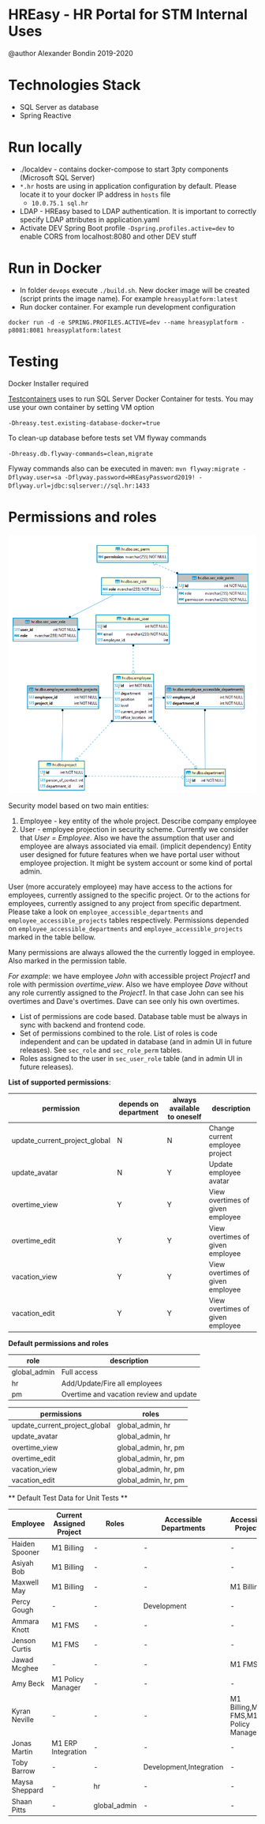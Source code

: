 # HREasy - HR Portal for STM Internal Uses

@author Alexander Bondin 2019-2020

# Technologies Stack

 - SQL Server as database
 - Spring Reactive


# Run locally
 - ./localdev - contains docker-compose to start 3pty components (Microsoft SQL Server)
 - `*.hr` hosts are using in application configuration by default. Please locate it to your docker IP address in `hosts` file
   - `10.0.75.1 sql.hr`
 - LDAP - HREasy based to LDAP authentication. It is important to correctly specify LDAP attributes in application.yaml
 - Activate DEV Spring Boot profile `-Dspring.profiles.active=dev` to enable CORS from localhost:8080 and other DEV stuff

# Run in Docker

 - In folder `devops` execute `./build.sh`. New docker image will be created (script prints the image name). For example `hreasyplatform:latest`
 - Run docker container. For example run development configuration
 ```shell script
docker run -d -e SPRING.PROFILES.ACTIVE=dev --name hreasyplatform -p8081:8081 hreasyplatform:latest
```

# Testing

<aside class="warning">
Docker Installer required
</aside>

[Testcontainers](https://www.testcontainers.org) uses to run SQL Server Docker Container for tests.
You may use your own container by setting VM option
 
`-Dhreasy.test.existing-database-docker=true` 

To clean-up database before tests set VM flyway commands

`-Dhreasy.db.flyway-commands=clean,migrate`

Flyway commands also can be executed in maven:
`mvn flyway:migrate -Dflyway.user=sa -Dflyway.password=HREasyPassword2019! -Dflyway.url=jdbc:sqlserver://sql.hr:1433`

# Permissions and roles

![Security Database](./.architecture/hr_sec.png "Security Database Scheme")

Security model based on two main entities:
1) Employee - key entity of the whole project. Describe company employee
2) User - employee projection in security scheme.
Currently we consider that *User = Employee*.
Also we have the assumption that user and employee are always associated via email. (implicit dependency)
Entity user designed for future features when we have portal user without employee projection.
It might be system account or some kind of portal admin. 

User (more accurately employee) may have access to the actions for employees, currently assigned to the specific project.
Or to the actions for employees, currently assigned to any project from specific department.
Please take a look on `employee_accessible_departments` and `employee_accessible_projects` tables respectively.
Permissions depended on `employee_accessible_departments` and `employee_accessible_projects` marked in the table bellow.
   
Many permissions are always allowed the the currently logged in employee. Also marked in the permission table.

*For example*: we have employee *John* with accessible project *Project1* and role with permission *overtime_view*.
Also we have employee *Dave* without any role currently assigned to the *Project1*.
In that case John can see his overtimes and Dave's overtimes. Dave can see only his own overtimes.        
   
- List of permissions are code based. Database table must be always in sync with backend and frontend code.
- Set of permissions combined to the role.
List of roles is code independent and can be updated in database (and in admin UI in future releases). 
See `sec_role` and `sec_role_perm` tables.
- Roles assigned to the user in `sec_user_role` table (and in admin UI in future releases). 

**List of supported permissions**:

|permission|depends on department|always available to oneself |description|
|----|------|------|------|
|update_current_project_global|N|N|Change current employee project|
|update_avatar|N|Y|Update employee avatar|
|overtime_view|Y|Y|View overtimes of given employee|
|overtime_edit|Y|Y|View overtimes of given employee|
|vacation_view|Y|Y|View overtimes of given employee|
|vacation_edit|Y|Y|View overtimes of given employee|

**Default permissions and roles**


|role|description|
|----|------|
|global_admin|Full access|
|hr|Add/Update/Fire all employees|
|pm|Overtime and vacation review and update|

|permissions|roles|
|----|------|
|update_current_project_global|global_admin, hr|
|update_avatar|global_admin, hr|
|overtime_view|global_admin, hr, pm|
|overtime_edit|global_admin, hr, pm|
|vacation_view|global_admin, hr, pm|
|vacation_edit|global_admin, hr, pm|


** Default Test Data for Unit Tests **

|Employee|Current Assigned Project|Roles|Accessible Departments|Accessible Projects|
|--------|---------------|-----|----------------------|-------------------|
|Haiden Spooner|M1 Billing|-|-|-|
|Asiyah Bob|M1 Billing|-|-|-|
|Maxwell May|M1 Billing|-|-|M1 Billing|
|Percy Gough|-|-|Development|-|
|Ammara Knott|M1 FMS|-|-|-|
|Jenson Curtis|M1 FMS|-|-|-|
|Jawad Mcghee|-|-|-|M1 FMS|
|Amy Beck|M1 Policy Manager|-|-|-|
|Kyran Neville|-|-|-|M1 Billing,M1 FMS,M1 Policy Manager|
|Jonas Martin|M1 ERP Integration|-|-|-|
|Toby Barrow|-|-|Development,Integration|-|
|Maysa Sheppard|-|hr|-|-|
|Shaan Pitts|-|global_admin|-|-|

